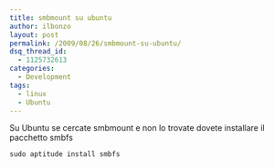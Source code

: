 ```yaml
---
title: smbmount su ubuntu
author: ilbonzo
layout: post
permalink: /2009/08/26/smbmount-su-ubuntu/
dsq_thread_id:
  - 1125732613
categories:
  - Development
tags:
  - linux
  - Ubuntu
---
```

Su Ubuntu se cercate smbmount e non lo trovate dovete installare il pacchetto smbfs

`sudo aptitude install smbfs`

<div class='kindleWidget kindleLight' >
  
</div>

